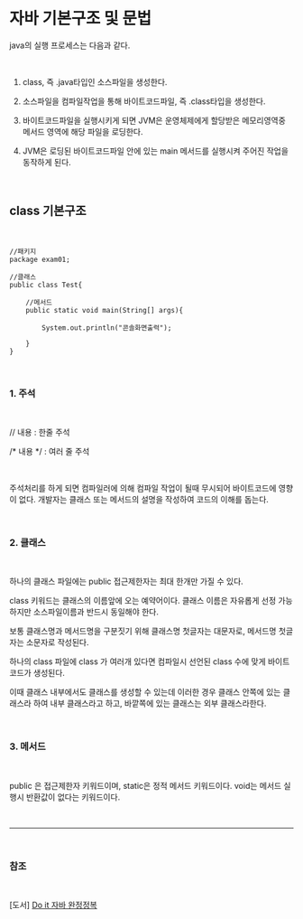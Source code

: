 # 자바 기본구조 및 문법

java의 실행 프로세스는 다음과 같다.

<br>

1. class, 즉 .java타입인 소스파일을 생성한다.

2. 소스파일을 컴파일작업을 통해 바이트코드파일, 즉 .class타입을 생성한다.

3. 바이트코드파일을 실행시키게 되면 JVM은 운영체제에게 할당받은 메모리영역중 메서드 영역에 해당 파일을 로딩한다.

4. JVM은 로딩된 바이트코드파일 안에 있는 main 메서드를 실행시켜 주어진 작업을 동작하게 된다.

<br>

## class 기본구조

<br>

```
//패키지
package exam01;

//클래스
public class Test{

    //메서드
    public static void main(String[] args){

        System.out.println("콘솔화면출력");

    }
}

```

<br>

### 1. 주석

<br>

// 내용    : 한줄 주석

/* 내용 */ : 여러 줄 주석

<br>

주석처리를 하게 되면 컴파일러에 의해 컴파일 작업이 될때 무시되어 바이트코드에 영향이 없다. 개발자는 클래스 또는 메서드의 설명을 작성하여 코드의 이해를 돕는다.

<br>

### 2. 클래스 

<br>

하나의 클래스 파일에는 public 접근제한자는 최대 한개만 가질 수 있다.

class 키워드는 클래스의 이름앞에 오는 예약어이다. 클래스 이름은 자유롭게 선정 가능하지만 소스파일이름과 반드시 동일해야 한다.

보통 클래스명과 메서드명을 구분짓기 위해 클래스명 첫글자는 대문자로, 메서드명 첫글자는 소문자로 작성된다.

하나의 class 파일에 class 가 여러개 있다면 컴파일시 선언된 class 수에 맞게 바이트코드가 생성된다.

이때 클래스 내부에서도 클래스를 생성할 수 있는데 이러한 경우 클래스 안쪽에 있는 클래스라 하여 내부 클래스라고 하고, 바깥쪽에 있는 클래스는 외부 클래스라한다. 

<br>

### 3. 메서드

<br>

public 은 접근제한자 키워드이며, static은 정적 메서드 키워드이다. 
void는 메서드 실행시 반환값이 없다는 키워드이다.

<br>

- - -

<br>

### 참조

<br>

[도서] [Do it 자바 완정정복](https://search.shopping.naver.com/book/catalog/32455536636?cat_id=50010920&frm=PBOKPRO&query=Do+it+%EC%9E%90%EB%B0%94%EC%99%84%EC%A0%84%EC%A0%95%EB%B3%B5&NaPm=ct%3Dljjvfgg8%7Cci%3D2e4d8036e09c766287eb3fc1901008f11846c8bd%7Ctr%3Dboknx%7Csn%3D95694%7Chk%3D25ed6432f4d7e79d0f955388870a4fb284070b86)

